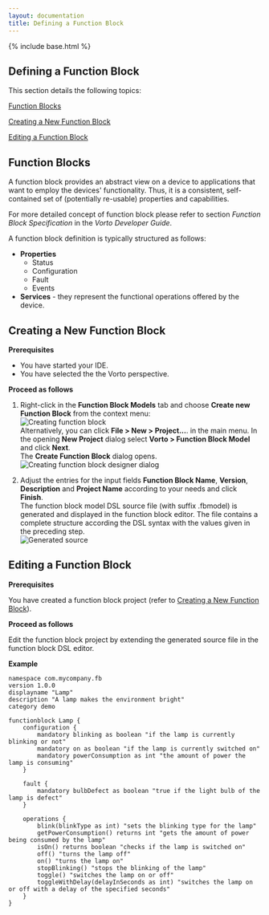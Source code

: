 ```yaml
---
layout: documentation
title: Defining a Function Block
---
```

{% include base.html %}
## Defining a Function Block

This section details the following topics:

[Function Blocks](#function-blocks)  

[Creating a New Function Block](#creating-a-new-function-block)  

[Editing a Function Block](#editing-a-function-block)

## Function Blocks

A function block provides an abstract view on a device to applications that want to employ the devices' functionality. Thus, it is a consistent, self-contained set of (potentially re-usable) properties and capabilities.

For more detailed concept of function block please refer to section *Function Block Specification* in the *Vorto Developer Guide*.

A function block definition is typically structured as follows:

- **Properties**  
    - Status  
    - Configuration  
    - Fault  
    - Events  
- **Services** - they represent the functional operations offered by the device.

## Creating a New Function Block

**Prerequisites**  

- You have started your IDE.  
- You have selected the the Vorto perspective.

**Proceed as follows**

1.  Right-click in the **Function Block Models** tab and choose **Create new Function Block** from the context menu:  
  ![Creating function block]({{base}}/img/documentation/m2m_tc_create_function_block_2.png)  
   Alternatively, you can click **File > New > Project...**. in the main menu. In the opening **New Project** dialog select **Vorto > Function Block Model** and click **Next**.  
   The **Create Function Block** dialog opens.  
   ![Creating function block designer dialog]({{base}}/img/documentation/m2m_tc_create_function_block_designer_dialog_2.png)

2. Adjust the entries for the input fields **Function Block Name**, **Version**, **Description** and **Project Name** according to your needs and click **Finish**.  
   The function block model DSL source file (with suffix .fbmodel) is generated and displayed in the function block editor. The file contains a complete structure according the DSL syntax with the values given in the preceding step.  
   ![Generated source]({{base}}/img/documentation/m2m_tc_create_function_block_generated_source_1.png)

## Editing a Function Block

**Prerequisites**

You have created a function block project (refer to [Creating a New Function Block](#creating-a-new-function-block)).

**Proceed as follows**

Edit the function block project by extending the generated source file in the function block DSL editor.

**Example**
	
	namespace com.mycompany.fb
	version 1.0.0
	displayname "Lamp"
	description "A lamp makes the environment bright"
	category demo
	
	functionblock Lamp {
		configuration {
			mandatory blinking as boolean "if the lamp is currently blinking or not"
			mandatory on as boolean "if the lamp is currently switched on"
			mandatory powerConsumption as int "the amount of power the lamp is consuming"
		}
	
		fault {
			mandatory bulbDefect as boolean "true if the light bulb of the lamp is defect"
		}
	
		operations {
			blink(blinkType as int) "sets the blinking type for the lamp"
			getPowerConsumption() returns int "gets the amount of power being consumed by the lamp"
			isOn() returns boolean "checks if the lamp is switched on"
			off() "turns the lamp off"
			on() "turns the lamp on"
			stopBlinking() "stops the blinking of the lamp"
			toggle() "switches the lamp on or off"
			toggleWithDelay(delayInSeconds as int) "switches the lamp on or off with a delay of the specified seconds"
		}	
	}
